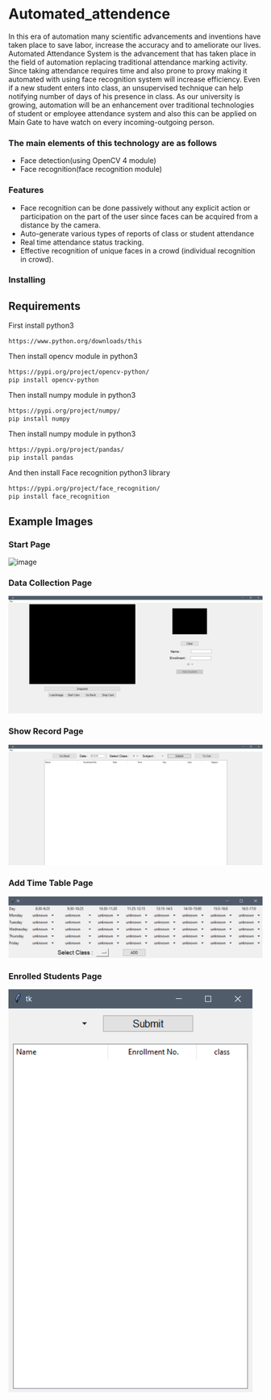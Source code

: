 # Automated_attendence

In this era of automation many scientific advancements and inventions have taken place to save labor, increase the accuracy and to ameliorate our lives. Automated Attendance System is the advancement that has taken place in the field of automation replacing traditional attendance marking activity. Since taking attendance requires time and also prone to proxy making it automated with using face recognition system will increase efficiency. Even if a new student enters into class, an unsupervised technique can help notifying number of days of his presence in class. As our university is growing, automation will be an enhancement over traditional technologies of student or employee attendance system and also this can be applied on Main Gate to have watch on every incoming-outgoing person.

### The main elements of this technology are as follows
* Face detection(using OpenCV 4 module)
* Face recognition(face recognition module)

### Features

* Face recognition can be done passively without any explicit action or participation on the part of the user since faces can be acquired from a distance by the camera.
* Auto-generate various types of reports of class or student attendance
* Real time attendance status tracking.
* Effective recognition of unique faces in a crowd (individual recognition in crowd).

### Installing

## Requirements

First install python3 

```
https://www.python.org/downloads/this 
```

Then install opencv module in python3 

```
https://pypi.org/project/opencv-python/
pip install opencv-python
```

Then install numpy module in python3

```
https://pypi.org/project/numpy/
pip install numpy
```

Then install numpy module in python3

```
https://pypi.org/project/pandas/
pip install pandas
```

And then install Face recognition python3 library

```
https://pypi.org/project/face_recognition/
pip install face_recognition
```

## Example Images

### Start Page

![image](https://www.jonnyhatesmarketing.com/wp-content/uploads/2019/01/5-steps-1080x675.jpg)

### Data Collection Page

![image](https://github.com/aayushrai/Automated_attendence/blob/master/images/2.PNG)

### Show Record Page

![image](https://github.com/aayushrai/Automated_attendence/blob/master/images/4.PNG)

### Add Time Table Page

![image](https://github.com/aayushrai/Automated_attendence/blob/master/images/3.PNG)

### Enrolled Students Page

![image](https://github.com/aayushrai/Automated_attendence/blob/master/images/5.PNG)
